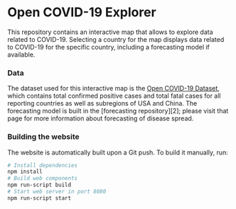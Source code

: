 # Open COVID-19 Explorer
This repository contains an interactive map that allows to explore data related
to COVID-19. Selecting a country for the map displays data related to COVID-19
for the specific country, including a forecasting model if available.

### Data
The dataset used for this interactive map is the [Open COVID-19 Dataset][1],
which contains total confirmed positive cases and total fatal cases for all
reporting countries as well as subregions of USA and China. The forecasting
model is built in the [forecasting repository][2]; please visit that page for
more information about forecasting of disease spread.

### Building the website
The website is automatically built upon a Git push. To build it manually, run:
```sh
# Install dependencies
npm install
# Build web components
npm run-script build
# Start web server in port 8080
npm run-script start
```

[1]: https://github.com/open-covid-19/data
[3]: https://github.com/open-covid-19/forecasting
[3]: https://en.wikipedia.org/wiki/Gompertz_function
[4]: https://github.com/open-covid-19/analysis/blob/master/logistic_modeling.ipynb